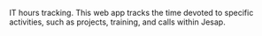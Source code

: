 IT hours tracking. This web app tracks the time devoted to specific activities, such as projects, training, and calls within Jesap.
